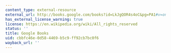 ```yaml
---
content_type: external-resource
external_url: http://books.google.com/books?id=LkJgQOR4s4oC&pg=PA1#v=onepage
has_external_license_warning: true
license: https://en.wikipedia.org/wiki/All_rights_reserved
status: ''
title: Google Books
uid: cbbfc46e-0d58-4469-b5c9-ff92cb7bc0f6
wayback_url: ''
---
```

